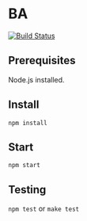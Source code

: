 # BA

[![Build Status](https://travis-ci.org/mweibel/BA.png)](https://travis-ci.org/mweibel/BA)

## Prerequisites
Node.js installed.

## Install
`npm install`

## Start
`npm start`

## Testing
`npm test` or `make test`